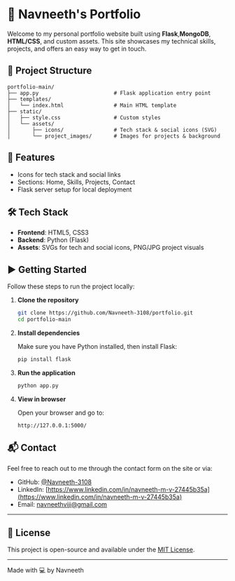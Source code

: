 # 💼 Navneeth's Portfolio

Welcome to my personal portfolio website built using **Flask**,**MongoDB**, **HTML/CSS**, and custom assets. This site showcases my technical skills, projects, and offers an easy way to get in touch.

## 📁 Project Structure

```
portfolio-main/
├── app.py                        # Flask application entry point
├── templates/
│   └── index.html                # Main HTML template
├── static/
│   ├── style.css                 # Custom styles
│   └── assets/
│       ├── icons/                # Tech stack & social icons (SVG)
│       └── project_images/       # Images for projects & background
```

## 🚀 Features

- Icons for tech stack and social links
- Sections: Home, Skills, Projects, Contact
- Flask server setup for local deployment

## 🛠️ Tech Stack

- **Frontend**: HTML5, CSS3
- **Backend**: Python (Flask)
- **Assets**: SVGs for tech and social icons, PNG/JPG project visuals

## ▶️ Getting Started

Follow these steps to run the project locally:

1. **Clone the repository**

   ```bash
   git clone https://github.com/Navneeth-3108/portfolio.git
   cd portfolio-main
   ```

2. **Install dependencies**

   Make sure you have Python installed, then install Flask:

   ```bash
   pip install flask
   ```

3. **Run the application**

   ```bash
   python app.py
   ```

4. **View in browser**

   Open your browser and go to:

   ```
   http://127.0.0.1:5000/
   ```

## 📬 Contact

Feel free to reach out to me through the contact form on the site or via:

- GitHub: [@Navneeth-3108](https://github.com/Navneeth-3108)
- LinkedIn: [https://www.linkedin.com/in/navneeth-m-v-27445b35a](https://www.linkedin.com/in/navneeth-m-v-27445b35a)
- Email: navneethviji@gmail.com

---

## 📝 License

This project is open-source and available under the [MIT License](LICENSE).

---

Made with 💻 by Navneeth
